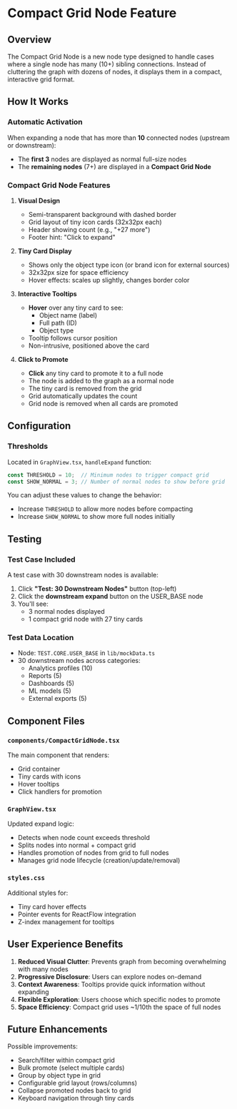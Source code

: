 # Compact Grid Node Feature

## Overview

The Compact Grid Node is a new node type designed to handle cases where a single node has many (10+) sibling connections. Instead of cluttering the graph with dozens of nodes, it displays them in a compact, interactive grid format.

## How It Works

### Automatic Activation

When expanding a node that has more than **10** connected nodes (upstream or downstream):
- The **first 3** nodes are displayed as normal full-size nodes
- The **remaining nodes** (7+) are displayed in a **Compact Grid Node**

### Compact Grid Node Features

1. **Visual Design**
   - Semi-transparent background with dashed border
   - Grid layout of tiny icon cards (32x32px each)
   - Header showing count (e.g., "+27 more")
   - Footer hint: "Click to expand"

2. **Tiny Card Display**
   - Shows only the object type icon (or brand icon for external sources)
   - 32x32px size for space efficiency
   - Hover effects: scales up slightly, changes border color

3. **Interactive Tooltips**
   - **Hover** over any tiny card to see:
     - Object name (label)
     - Full path (ID)
     - Object type
   - Tooltip follows cursor position
   - Non-intrusive, positioned above the card

4. **Click to Promote**
   - **Click** any tiny card to promote it to a full node
   - The node is added to the graph as a normal node
   - The tiny card is removed from the grid
   - Grid automatically updates the count
   - Grid node is removed when all cards are promoted

## Configuration

### Thresholds

Located in `GraphView.tsx`, `handleExpand` function:

```typescript
const THRESHOLD = 10;  // Minimum nodes to trigger compact grid
const SHOW_NORMAL = 3; // Number of normal nodes to show before grid
```

You can adjust these values to change the behavior:
- Increase `THRESHOLD` to allow more nodes before compacting
- Increase `SHOW_NORMAL` to show more full nodes initially

## Testing

### Test Case Included

A test case with 30 downstream nodes is available:

1. Click **"Test: 30 Downstream Nodes"** button (top-left)
2. Click the **downstream expand** button on the USER_BASE node
3. You'll see:
   - 3 normal nodes displayed
   - 1 compact grid node with 27 tiny cards

### Test Data Location

- Node: `TEST.CORE.USER_BASE` in `lib/mockData.ts`
- 30 downstream nodes across categories:
  - Analytics profiles (10)
  - Reports (5)
  - Dashboards (5)
  - ML models (5)
  - External exports (5)

## Component Files

### `components/CompactGridNode.tsx`
The main component that renders:
- Grid container
- Tiny cards with icons
- Hover tooltips
- Click handlers for promotion

### `GraphView.tsx`
Updated expand logic:
- Detects when node count exceeds threshold
- Splits nodes into normal + compact grid
- Handles promotion of nodes from grid to full nodes
- Manages grid node lifecycle (creation/update/removal)

### `styles.css`
Additional styles for:
- Tiny card hover effects
- Pointer events for ReactFlow integration
- Z-index management for tooltips

## User Experience Benefits

1. **Reduced Visual Clutter**: Prevents graph from becoming overwhelming with many nodes
2. **Progressive Disclosure**: Users can explore nodes on-demand
3. **Context Awareness**: Tooltips provide quick information without expanding
4. **Flexible Exploration**: Users choose which specific nodes to promote
5. **Space Efficiency**: Compact grid uses ~1/10th the space of full nodes

## Future Enhancements

Possible improvements:
- Search/filter within compact grid
- Bulk promote (select multiple cards)
- Group by object type in grid
- Configurable grid layout (rows/columns)
- Collapse promoted nodes back to grid
- Keyboard navigation through tiny cards
